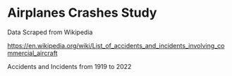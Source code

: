 # Airplanes Crashes Study
 
 Data Scraped from Wikipedia
 
 https://en.wikipedia.org/wiki/List_of_accidents_and_incidents_involving_commercial_aircraft
 
 Accidents and Incidents from 1919 to 2022
